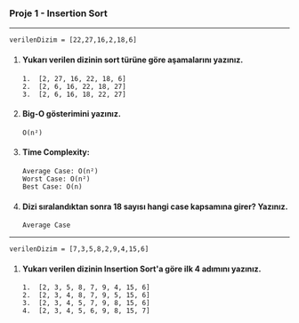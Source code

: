 ### Proje 1 - Insertion Sort

---

```
verilenDizim = [22,27,16,2,18,6]
```

1.  #### Yukarı verilen dizinin sort türüne göre aşamalarını yazınız.

        1.  [2, 27, 16, 22, 18, 6]
        2.  [2, 6, 16, 22, 18, 27]
        3.  [2, 6, 16, 18, 22, 27]

2.  #### Big-O gösterimini yazınız.

        O(n²)

3.  #### Time Complexity:

        Average Case: O(n²)
        Worst Case: O(n²)
        Best Case: O(n)

4.  #### Dizi sıralandıktan sonra 18 sayısı hangi case kapsamına girer? Yazınız.

        Average Case

---

```
verilenDizim = [7,3,5,8,2,9,4,15,6]
```

1.  #### Yukarı verilen dizinin Insertion Sort'a göre ilk 4 adımını yazınız.

        1.  [2, 3, 5, 8, 7, 9, 4, 15, 6]
        2.  [2, 3, 4, 8, 7, 9, 5, 15, 6]
        3.  [2, 3, 4, 5, 7, 9, 8, 15, 6]
        4.  [2, 3, 4, 5, 6, 9, 8, 15, 7]
